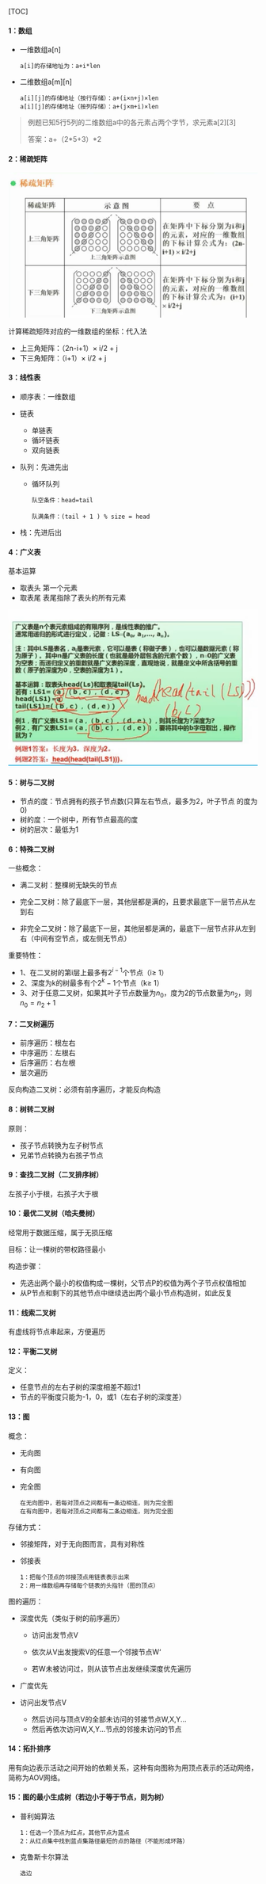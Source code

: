 [TOC]



#### 1：数组

+ 一维数组a[n]

  ```
  a[i]的存储地址为：a+i*len
  ```

+ 二维数组a\[m\]\[n\]

  ```
  a[i][j]的存储地址（按行存储）：a+(i×n+j)×len
  a[i][j]的存储地址（按列存储）：a+(j×m+i)×len
  ```

> 例题已知5行5列的二维数组a中的各元素占两个字节，求元素a\[2\]\[3\]
>
> 答案：a+（2*5+3）\*2

#### 2：稀疏矩阵

![](./image/ss1.jpg)

计算稀疏矩阵对应的一维数组的坐标：代入法

+ 上三角矩阵：（2n-i+1）× i/2 + j
+ 下三角矩阵：（i+1）× i/2 + j



#### 3：线性表

+ 顺序表：一维数组

+ 链表

  + 单链表
  + 循环链表
  + 双向链表

+ 队列：先进先出

  + 循环队列

    ```
    队空条件：head=tail
    
    队满条件：(tail + 1 ) % size = head
    ```

    

+ 栈：先进后出



#### 4：广义表

基本运算

+ 取表头 第一个元素
+ 取表尾 表尾指除了表头的所有元素

![](./image/v1.jpg)

#### 5：树与二叉树

+ 节点的度：节点拥有的孩子节点数(只算左右节点，最多为2，叶子节点 的度为0)
+ 树的度：一个树中，所有节点最高的度
+ 树的层次：最低为1



#### 6：特殊二叉树

一些概念：

+ 满二叉树：整棵树无缺失的节点

+ 完全二叉树：除了最底下一层，其他层都是满的，且要求最底下一层节点从左到右

+ 非完全二叉树：除了最底下一层，其他层都是满的，最底下一层节点非从左到右（中间有空节点，或左侧无节点）

  

重要特性：

+ 1、在二叉树的第i层上最多有$2^{i-1}$个节点（i$\geq$ 1）
+ 2、深度为k的树最多有个$2^{k}-1$个节点（k$\geq$ 1）
+ 3、对于任意二叉树，如果其叶子节点数量为$n_0$，度为2的节点数量为$n_2$，则$n_0 = n_2 + 1$



#### 7：二叉树遍历

+ 前序遍历：根左右
+ 中序遍历：左根右
+ 后序遍历：右左根
+ 层次遍历

反向构造二叉树：必须有前序遍历，才能反向构造



#### 8：树转二叉树

原则：

+ 孩子节点转换为左子树节点
+ 兄弟节点转换为右孩子节点



#### 9：查找二叉树（二叉排序树）

左孩子小于根，右孩子大于根



#### 10：最优二叉树（哈夫曼树）

经常用于数据压缩，属于无损压缩

目标：让一棵树的带权路径最小

构造步骤：

+ 先选出两个最小的权值构成一棵树，父节点P的权值为两个子节点权值相加
+ 从P节点和剩下的其他节点中继续选出两个最小节点构造树，如此反复



#### 11：线索二叉树

有虚线将节点串起来，方便遍历



#### 12：平衡二叉树

定义：

+ 任意节点的左右子树的深度相差不超过1
+ 节点的平衡度只能为-1，0，或1（左右子树的深度差）



#### 13：图

概念：

+ 无向图
+ 有向图

+ 完全图

  ```
  在无向图中，若每对顶点之间都有一条边相连，则为完全图
  在有向图中，若每对顶点之间都有二条边相连，则为完全图
  ```

存储方式：

+ 邻接矩阵，对于无向图而言，具有对称性

+ 邻接表

  ```
  1：把每个顶点的邻接顶点用链表表示出来
  2：用一维数组再存储每个链表的头指针（图的顶点）
  ```

图的遍历：

+ 深度优先（类似于树的前序遍历）

  + 访问出发节点V

  + 依次从V出发搜索V的任意一个邻接节点W‘

  + 若W未被访问过，则从该节点出发继续深度优先遍历

+ 广度优先
  
+ 访问出发节点V
  + 然后访问与顶点V的全部未访问的邻接节点W,X,Y...
  + 然后再依次访问W,X,Y...节点的邻接未访问的节点



#### 14：拓扑排序

用有向边表示活动之间开始的依赖关系，这种有向图称为用顶点表示的活动网络，简称为AOV网络。



#### 15：图的最小生成树（若边小于等于节点，则为树）

+ 普利姆算法

  ```
  1：任选一个顶点为红点，其他节点为蓝点
  2：从红点集中找到蓝点集路径最短的点的路径（不能形成环路）
  ```

+ 克鲁斯卡尔算法

  ```
  选边
  ```

  

 

  